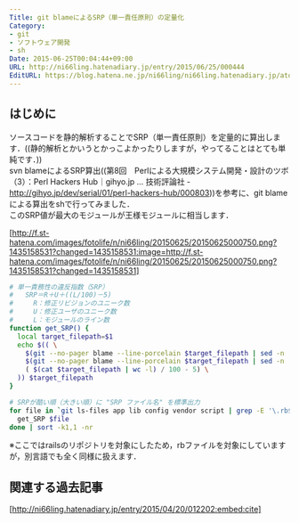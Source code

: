 ```yaml
---
Title: git blameによるSRP（単一責任原則）の定量化
Category:
- git
- ソフトウェア開発
- sh
Date: 2015-06-25T00:04:44+09:00
URL: http://ni66ling.hatenadiary.jp/entry/2015/06/25/000444
EditURL: https://blog.hatena.ne.jp/ni66ling/ni66ling.hatenadiary.jp/atom/entry/8454420450098825163
---
```


## はじめに


ソースコードを静的解析することでSRP（単一責任原則）を定量的に算出します．((静的解析とかいうとかっこよかったりしますが，やってることはとても単純です．))  
svn blameによるSRP算出((第8回　Perlによる大規模システム開発・設計のツボ（3）：Perl Hackers Hub｜gihyo.jp … 技術評論社 - http://gihyo.jp/dev/serial/01/perl-hackers-hub/000803))を参考に、git blameによる算出をshで行ってみました．  
このSRP値が最大のモジュールが王様モジュールに相当します．

[http://f.st-hatena.com/images/fotolife/n/ni66ling/20150625/20150625000750.png?1435158531?changed=1435158531:image=http://f.st-hatena.com/images/fotolife/n/ni66ling/20150625/20150625000750.png?1435158531?changed=1435158531]

```sh
# 単一責務性の違反指数（SRP）
#   SRP＝R＋U＋((L/100)－5)
#     R：修正リビジョンのユニーク数
#     U：修正ユーザのユニーク数
#     L：モジュールのライン数
function get_SRP() {
  local target_filepath=$1
  echo $(( \
    $(git --no-pager blame --line-porcelain $target_filepath | sed -n 's/^summary //p' | sort | uniq -c | sort -rn | wc -l) + \
    $(git --no-pager blame --line-porcelain $target_filepath | sed -n 's/^author //p' | sort | uniq -c | sort -rn | wc -l) + \
    ( $(cat $target_filepath | wc -l) / 100 - 5) \
  )) $target_filepath
}

# SRPが酷い順（大きい順）に "SRP ファイル名" を標準出力
for file in `git ls-files app lib config vendor script | grep -E '\.rb$'`; do
  get_SRP $file
done | sort -k1,1 -nr 
```
※ここではrailsのリポジトリを対象にしたため，rbファイルを対象にしていますが，別言語でも全く同様に扱えます．

## 関連する過去記事
[http://ni66ling.hatenadiary.jp/entry/2015/04/20/012202:embed:cite]


